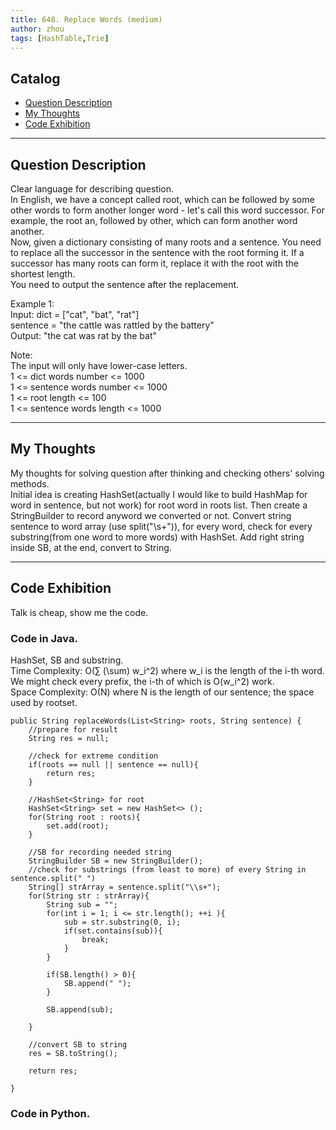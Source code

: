 ```yaml
---
title: 648. Replace Words (medium)                  
author: zhou      
tags: [HashTable,Trie]          
---
```


       

## Catalog  
+ [Question Description](#partI)
+ [My Thoughts](#partII)
+ [Code Exhibition](#partIII)

----------------------------------

## Question Description
Clear language for describing question.    
In English, we have a concept called root, which can be followed by some other words to form another longer word - let's call this word successor. For example, the root an, followed by other, which can form another word another.       
Now, given a dictionary consisting of many roots and a sentence. You need to replace all the successor in the sentence with the root forming it. If a successor has many roots can form it, replace it with the root with the shortest length.      
You need to output the sentence after the replacement.      

Example 1:     
Input: dict = ["cat", "bat", "rat"]    
sentence = "the cattle was rattled by the battery"     
Output: "the cat was rat by the bat"      

Note:      
The input will only have lower-case letters.     
1 <= dict words number <= 1000    
1 <= sentence words number <= 1000   
1 <= root length <= 100     
1 <= sentence words length <= 1000     



----------------------------------

## My Thoughts
My thoughts for solving question after thinking and checking others' solving methods.        
Initial idea is creating HashSet(actually I would like to build HashMap for word in sentence, but not work) for root word in roots list. Then create a StringBuilder to record anyword we converted or not. Convert string sentence to word array (use split("\\s+")), for every word, check for every substring(from one word to more words) with HashSet. Add right string inside SB, at the end, convert to String.   





----------------------------------

## Code Exhibition
Talk is cheap, show me the code.    
### Code in Java.     
HashSet<root>, SB and substring.    
Time Complexity: O(∑ (\sum) w_i^2) where w_i is the length of the i-th word. We might check every prefix, the i-th of which is O(w_i^2) work.        
Space Complexity: O(N) where N is the length of our sentence; the space used by rootset.     

    public String replaceWords(List<String> roots, String sentence) {
        //prepare for result
        String res = null;
        
        //check for extreme condition
        if(roots == null || sentence == null){
            return res;
        }
        
        //HashSet<String> for root
        HashSet<String> set = new HashSet<> ();
        for(String root : roots){
            set.add(root);
        }
        
        //SB for recording needed string
        StringBuilder SB = new StringBuilder();
        //check for substrings (from least to more) of every String in sentence.split(" ")
        String[] strArray = sentence.split("\\s+");
        for(String str : strArray){
            String sub = "";
            for(int i = 1; i <= str.length(); ++i ){
                sub = str.substring(0, i);
                if(set.contains(sub)){
                    break;
                }
            }
            
            if(SB.length() > 0){
                SB.append(" ");
            }
            
            SB.append(sub);
            
        }
        
        //convert SB to string
        res = SB.toString();
        
        return res;
        
    }



### Code in Python.   




